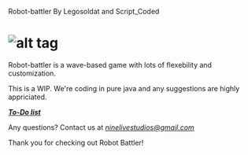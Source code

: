 Robot-battler
By Legosoldat and Script_Coded

![alt tag](https://github.com/Legosoldat/Robot-battler/blob/master/Rpg/Rpg/res/logo.png)
===============================

Robot-battler is a wave-based game with lots of flexebility and customization.

This is a WIP.
We're coding in pure java and any suggestions are highly appriciated.

[_**To-Do list**_](TO-DO.md)

Any questions?
Contact us at *ninelivestudios@gmail.com*

Thank you for checking out Robot Battler!
